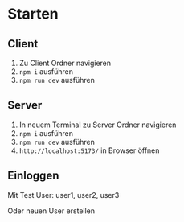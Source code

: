 # Starten 

## Client 
1. Zu Client Ordner navigieren 
2. `npm i` ausführen
3. `npm run dev` ausführen

## Server 
1. In neuem Terminal zu Server Ordner navigieren 
2. `npm i` ausführen
3. `npm run dev` ausführen
4. `http://localhost:5173/` in Browser öffnen

## Einloggen 
Mit Test User:
user1, user2, user3

Oder neuen User erstellen 
